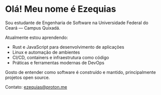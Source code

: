# Olá! Meu nome é Ezequias

Sou estudante de Engenharia de Software na Universidade Federal do Ceará — Campus Quixadá.

Atualmente estou aprendendo:
- Rust e JavaScript para desenvolvimento de aplicações
- Linux e automação de ambientes
- CI/CD, containers e infraestrutura como código
- Práticas e ferramentas modernas de DevOps

Gosto de entender como software é construído e mantido, principalmente projetos open source.

Contato: ezequias@proton.me

